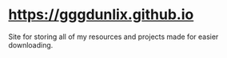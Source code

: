 # https://gggdunlix.github.io
Site for storing all of my resources and projects made for easier downloading.
